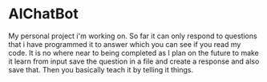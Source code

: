 # AIChatBot
My personal project i'm working on. So far it can only respond to questions that i have programmed it to answer which you can see if you read my code. It is no where near to being completed as I plan on the future to make it learn from input save the question in a file and create a response and also save that. Then you basically teach it by telling it things.
